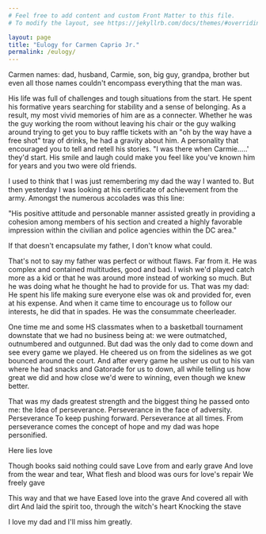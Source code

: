 ```yaml
---
# Feel free to add content and custom Front Matter to this file.
# To modify the layout, see https://jekyllrb.com/docs/themes/#overriding-theme-defaults

layout: page
title: "Eulogy for Carmen Caprio Jr."
permalink: /eulogy/
---
```



Carmen names: dad, husband, Carmie, son, big guy, grandpa, brother but even all those names couldn't encompass everything that the man was. 

His life was full of challenges and tough situations from the start. He spent his formative years searching for stability and a sense of belonging.  As a result, my most vivid memories of him are as a connecter. Whether he was the guy working the room without leaving his chair or the guy walking around trying to get you to buy raffle tickets with an "oh by the way have a free shot" tray of drinks, he had a gravity about him. A personality that encouraged you to tell and retell his stories.  "I was there when Carmie.....'  they'd start. His smile and laugh could make you feel like you've known him for years and you two were old friends. 

I used to think that I was just remembering my dad the way I wanted to. But then yesterday I was looking at his certificate of achievement from the army. Amongst the numerous accolades was this line:

"His positive attitude and personable manner assisted greatly in providing a cohesion among members of his section and created a highly favorable impression within the civilian and police agencies within the DC area."

If that doesn't encapsulate my father, I don't know what could. 

That's not to say my father was perfect or without flaws. Far from it. He was complex and contained multitudes, good and bad. I wish we'd played catch more as a kid or that he was around more instead of working so much. But he was doing what he thought he had to provide for us. That was my dad: He spent his life making sure everyone else was ok and provided for, even at his expense. And when it came time to encourage us to follow our interests, he did that in spades.  He was the consummate cheerleader. 

One time me and some HS classmates when to a basketball tournament downstate that we had no business being at: we were outmatched, outnumbered and outgunned. But dad was the only dad to come down and see every game we played. He cheered us on from the sidelines as we got bounced around the court. And after every game he usher us out to his van where he had snacks and Gatorade for us to down, all while telling us how great we did and how close we'd were to winning, even though we knew better.

That was my dads greatest strength and the biggest thing he passed onto me: the Idea of perseverance. Perseverance in the face of adversity.  Perseverance To keep pushing forward.  Perseverance at all times. From perseverance comes the concept of hope and my dad was hope personified. 

Here lies love

Though books said nothing could save 
Love from and early grave
And love from the wear and tear,
What flesh and blood was ours for love's repair
We freely gave

This way and that we have
Eased love into the grave
And covered all with dirt
And laid the spirit too, through the witch's heart
Knocking the stave

I love my dad and I'll miss him greatly. 
